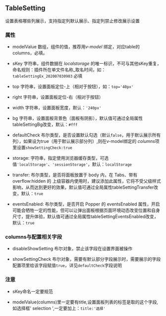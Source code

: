 ## TableSetting

设置表格哪些列展示，支持指定列默认展示、指定列禁止修改展示设置

### 属性

- modelValue 数组，组件的值，推荐用*v-model* 绑定，对应table的columns，必填。

- sKey 字符串，组件数据在 _localstorage_ 的唯一标识，不可与其他sKey重复，命名规则：插件所在单文件名称\_取名时间，如：`tableSettingEx_202007030903` 必填

- top 字符串，设置面板定位-上（相对于按钮），如：`top='40px'`

- right 字符串，设置面板定位-右（相对于按钮）

- width 字符串，设置面板宽度，默认：`'240px'`

- bg 字符串，设置面板背景色（面板有阴影），默认值可通过全局属性tableSettingBg改变，默认：`#fff`

- defaultCheck 布尔类型，是否设置默认勾选（默认`false`，用于默认展示所有列），如果设为true（用于默认展示部分列）,则在v-model绑定的 *columns*项里设置`showSettingCheck:true`

- storage: 字符串，指定使用浏览器缓存类型，可选值`'localStorage'`、`'sessionStorage'`，默认：`localStorage`

- transfer: 布尔类型，是否将面板放置于 body 内，在 Tabs、带有 overflow:hidden 的 上级容器内使用时，建议添加此属性，它将不受父级样式影响，从而达到更好的效果，默认值可通过全局属性tableSettingTransfer改变，默认：`true`

- eventsEnabled: 布尔类型，是否开启 Popper 的 eventsEnabled 属性，开启可能会牺牲一定的性能，但可以让弹出面板根据页面环境动态改变位置和自身尺寸，提升体验，默认值可通过全局属性tableSettingEventsEnabled改变，默认：`true`

### columns与配置相关字段

- disableShowSetting 布尔对象，禁止该字段在设置界面被操作

- showSettingCheck 布尔对象，需要有默认部分字段展示时，需要展示的字段配置项里给该字段赋值`true`，详见`defaultCheck`字段说明

### 注意

- sKey命名一定要规范

- modelValue(columns)里一定要有title,设置面板列表的标签是取的这个字段,如选择框' selection ',一定要加上：`title:'选择'`
